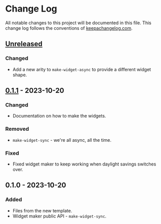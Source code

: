 # Change Log
All notable changes to this project will be documented in this file. This change log follows the conventions of [keepachangelog.com](http://keepachangelog.com/).

## [Unreleased]
### Changed
- Add a new arity to `make-widget-async` to provide a different widget shape.

## [0.1.1] - 2023-10-20
### Changed
- Documentation on how to make the widgets.

### Removed
- `make-widget-sync` - we're all async, all the time.

### Fixed
- Fixed widget maker to keep working when daylight savings switches over.

## 0.1.0 - 2023-10-20
### Added
- Files from the new template.
- Widget maker public API - `make-widget-sync`.

[Unreleased]: https://sourcehost.site/your-name/subreddit-monitor/compare/0.1.1...HEAD
[0.1.1]: https://sourcehost.site/your-name/subreddit-monitor/compare/0.1.0...0.1.1
